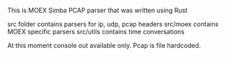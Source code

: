 This is MOEX Simba PCAP parser that was written using Rust

src folder contains parsers for ip, udp, pcap headers
src/moex contains MOEX specific parsers
src/utils contains time conversations

At this moment console out available only.
Pcap is file hardcoded.
